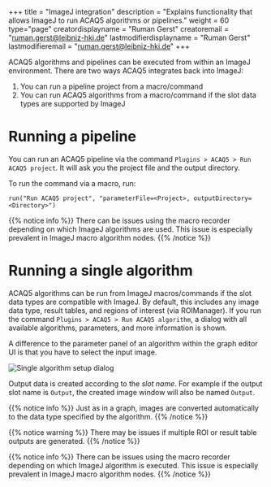 +++
title = "ImageJ integration"
description = "Explains functionality that allows ImageJ to run ACAQ5 algorithms or pipelines."
weight = 60
type="page"
creatordisplayname = "Ruman Gerst"
creatoremail = "ruman.gerst@leibniz-hki.de"
lastmodifierdisplayname = "Ruman Gerst"
lastmodifieremail = "ruman.gerst@leibniz-hki.de"
+++

ACAQ5 algorithms and pipelines can be executed from within an ImageJ environment.
There are two ways ACAQ5 integrates back into ImageJ:

1. You can run a pipeline project from a macro/command
2. You can run ACAQ5 algorithms from a macro/command if the slot data types are supported by ImageJ

# Running a pipeline

You can run an ACAQ5 pipeline via the command `Plugins > ACAQ5 > Run ACAQ5 project`. It will ask you
the project file and the output directory.

To run the command via a macro, run:

```
run("Run ACAQ5 project", "parameterFile=<Project>, outputDirectory=<Directory>")
```

{{% notice info %}}
There can be issues using the macro recorder depending on which ImageJ algorithms are used.
This issue is especially prevalent in ImageJ macro algorithm nodes.
{{% /notice %}}

# Running a single algorithm

ACAQ5 algorithms can be run from ImageJ macros/commands if the slot data types are compatible with ImageJ.
By default, this includes any image data type, result tables, and regions of interest (via ROIManager).
If you run the command `Plugins > ACAQ5 > Run ACAQ5 algorithm`, a dialog with all available algorithms,
parameters, and more information is shown.

A difference to the parameter panel of an algorithm within the graph editor UI is that you have to select the
input image.

![Single algorithm setup dialog](/img/documentation/run-single-algorithm.png)

Output data is created according to the *slot name*. For example if the output slot name is `Output`,
the created image window will also be named `Output`.

{{% notice info %}}
Just as in a graph, images are converted automatically to the data type specified by the algorithm.
{{% /notice %}}

{{% notice warning %}}
There may be issues if multiple ROI or result table outputs are generated.
{{% /notice %}}

{{% notice info %}}
There can be issues using the macro recorder depending on which ImageJ algorithm is executed.
This issue is especially prevalent in ImageJ macro algorithm nodes.
{{% /notice %}}
